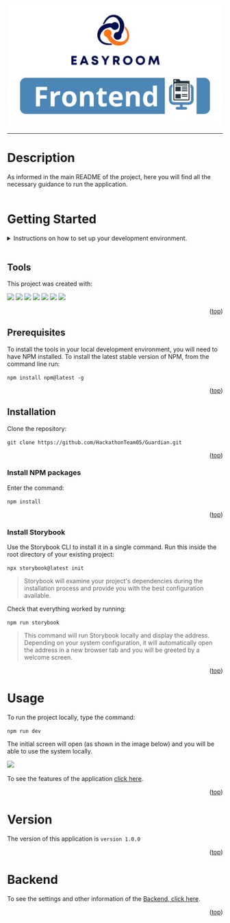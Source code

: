 <p align="center" ><img src=".././img/frontend.png" width="500px" /></p>

---

# Description

As informed in the main README of the project, here you will find all the necessary guidance to run the application.
<br/><br/>

# Getting Started

<details>
<summary>
Instructions on how to set up your development environment.
</summary>

###

- [Tools](#tools)
- [Prerequisites](#Prerequisites)
- [Installation](#installation)
- [NPM Packages](#install-npm-packages)
- [Storybook](#install-storybook)
- [Usage](#usage)

</details>

<br/>

## Tools

This project was created with:

<p>
<a href="https://code.visualstudio.com"><img src="https://img.shields.io/badge/VSCode-0078D4?style=for-the-badge&logo=visual%20studio%20code&logoColor=white" /></a>
<a href="https://ubuntu.com"><img src="https://img.shields.io/badge/Ubuntu-E95420?style=for-the-badge&logo=ubuntu&logoColor=white" /></a>
<a href="https://react.dev"><img src="https://img.shields.io/badge/React-20232A?style=for-the-badge&logo=react&logoColor=61DAFB" /></a>
<a href="https://vitejs.dev"><img src="https://img.shields.io/badge/Vite-B73BFE?style=for-the-badge&logo=vite&logoColor=FFD62E" /></a>
<a href="https://www.typescriptlang.org"><img src="https://img.shields.io/badge/TypeScript-007ACC?style=for-the-badge&logo=typescript&logoColor=white" /></a>
<a href="https://tailwindcss.com"><img src="https://img.shields.io/badge/Tailwind_CSS-38B2AC?style=for-the-badge&logo=tailwind-css&logoColor=white" /></a>
<a href="https://storybook.js.org"><img src="https://img.shields.io/badge/storybook-FF4785?style=for-the-badge&logo=storybook&logoColor=white" /></a>
</p>

<p align="right">(<a href="#getting-started">top</a>)</p>

## Prerequisites

To install the tools in your local development environment, you will need to have NPM installed. To install the latest stable version of NPM, from the command line run:

```npm install npm@latest -g```

<p align="right">(<a href="#getting-started">top</a>)</p>

## Installation

Clone the repository:

```git clone https://github.com/HackathonTeam05/Guardian.git```

<p align="right">(<a href="#getting-started">top</a>)</p>

### Install NPM packages

Enter the command:

```npm install```

<p align="right">(<a href="#getting-started">top</a>)</p>

### Install Storybook

Use the Storybook CLI to install it in a single command. Run this inside the root directory of your existing project:

```npx storybook@latest init```

> Storybook will examine your project's dependencies during the installation process and provide you with the best configuration available.

Check that everything worked by running:

```npm run storybook```

> This command will run Storybook locally and display the address. Depending on your system configuration, it will automatically open the address in a new browser tab and you will be greeted by a welcome screen.

<p align="right">(<a href="#getting-started">top</a>)</p>

# Usage

To run the project locally, type the command:

```npm run dev```

The initial screen will open (as shown in the image below) and you will be able to use the system locally.

<p><img src=".././img/login .png" width="500px" /></p>

To see the features of the application [click here](/README.md).

<p align="right">(<a href="#getting-started">top</a>)</p>

# Version

The version of this application is ```version 1.0.0```

<p align="right">(<a href="#getting-started">top</a>)</p>

# Backend

To see the settings and other information of the [Backend, click here](/backend/README.md).

<p align="right">(<a href="#getting-started">top</a>)</p>